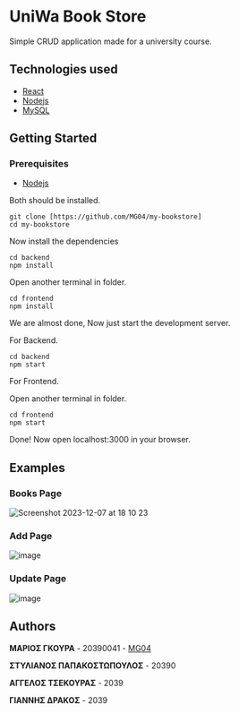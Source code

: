 # UniWa Book Store

Simple CRUD application made for a university course.

## Technologies used
- [React](https://react.dev/)
- [Nodejs](https://nodejs.org)
- [MySQL](https://www.mysql.com)

## Getting Started

### Prerequisites
- [Nodejs](https://nodejs.org/en/download)

Both should be installed.

```shell
git clone [https://github.com/MG04/my-bookstore]
cd my-bookstore
```

Now install the dependencies
```shell
cd backend
npm install
```
Open another terminal in folder.
```shell
cd frontend
npm install
```

We are almost done, Now just start the development server.

For Backend.
```shell
cd backend
npm start
```
For Frontend.

Open another terminal in folder.
```shell
cd frontend  
npm start
```
Done! Now open localhost:3000 in your browser.

## Examples

### Books Page

![Screenshot 2023-12-07 at 18 10 23](https://github.com/MG04/my-bookstore/assets/22136162/f207c4e5-ee0b-4cb4-93f4-8e54d8daf949)

### Add Page

![image](https://github.com/MG04/my-bookstore/assets/22136162/db3f4a4d-c89a-449e-b587-c5905a53e9d3)

### Update Page

![image](https://github.com/MG04/my-bookstore/assets/22136162/c9e38d05-214a-4bf8-a57a-68a176b2055b)


## Authors

**ΜΑΡΙΟΣ ΓΚΟΥΡΑ** - 20390041 - [MG04](https://github.com/MG04)

**ΣΤΥΛΙΑΝΟΣ ΠΑΠΑΚΟΣΤΩΠΟΥΛΟΣ** - 20390

**ΑΓΓΕΛΟΣ ΤΣΕΚΟΥΡΑΣ** - 2039

**ΓΙΑΝΝΗΣ ΔΡΑΚΟΣ** - 2039

